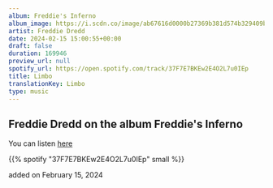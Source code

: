 ```yaml
---
album: Freddie's Inferno
album_image: https://i.scdn.co/image/ab67616d0000b27369b381d574b329409bd806e6
artist: Freddie Dredd
date: 2024-02-15 15:00:55+00:00
draft: false
duration: 169946
preview_url: null
spotify_url: https://open.spotify.com/track/37F7E7BKEw2E4O2L7u0IEp
title: Limbo
translationKey: Limbo
type: music
---
```


## Freddie Dredd on the album Freddie's Inferno

You can listen [here](https://open.spotify.com/track/37F7E7BKEw2E4O2L7u0IEp)

{{% spotify "37F7E7BKEw2E4O2L7u0IEp" small %}}

added on February 15, 2024